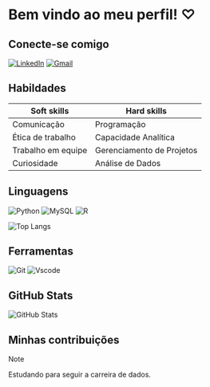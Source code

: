 # Bem vindo ao meu perfil! ♡
## Conecte-se comigo
[![LinkedIn](https://img.shields.io/badge/LinkedIn-0077B5?style=for-the-badge&logo=linkedin&logoColor=white)](https://www.linkedin.com/in/juliana-helena-b15b57237/)  [![Gmail](https://img.shields.io/badge/Gmail-333333?style=for-the-badge&logo=gmail&logoColor=red)](mailto:juliana.helenarj@gmail.com)




## Habildades
| Soft skills        | Hard skills               |
| -------------      | -------------             |
| Comunicação        | Programação               |
| Ética de trabalho  | Capacidade Analítica      |
| Trabalho em equipe | Gerenciamento de Projetos |
| Curiosidade        | Análise de Dados          |


## Linguagens 
![Python](https://img.shields.io/badge/python-3670A0?style=for-the-badge&logo=python&logoColor=ffdd54) ![MySQL](https://img.shields.io/badge/MySQL-00000F?style=for-the-badge&logo=mysql&logoColor=white)  ![R](https://img.shields.io/badge/R-276DC3?style=for-the-badge&logo=r&logoColor=white) 

![Top Langs](https://github-readme-stats-git-masterrstaa-rickstaa.vercel.app/api/top-langs/?username=SEUUSERNAME&layout=compact&bg_color=000&border_color=30A3DC&title_color=E94D5F&text_color=FFF)


## Ferramentas
![Git](https://img.shields.io/badge/GIT-E44C30?style=for-the-badge&logo=git&logoColor=white) ![Vscode](https://img.shields.io/badge/Vscode-007ACC?style=for-the-badge&logo=visual-studio-code&logoColor=white)



## GitHub Stats

![GitHub Stats](https://github-readme-stats.vercel.app/api?username=SEUUSERNAME&theme=transparent&bg_color=000&border_color=30A3DC&show_icons=true&icon_color=30A3DC&title_color=E94D5F&text_color=FFF)

## Minhas contribuições

> [!NOTE]
> Estudando para seguir a carreira de dados.

